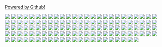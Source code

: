 
<a href ="https://www.github.com">Powered by Github!</a>




<img src="1.jpg"/>
<img src="2.jpg"/>
<img src="3.jpg"/>
<img src="4.jpg"/>
<img src="5.jpg"/>
<img src="6.jpg"/>
<img src="7.jpg"/>
<img src="8.jpg"/>
<img src="9.jpg"/>
<img src="10.jpg"/>
<img src="11.jpg"/>
<img src="12.jpg"/>
<img src="13.jpg"/>
<img src="14.jpg"/>
<img src="15.jpg"/>
<img src="16.jpg"/>
<img src="17.jpg"/>
<img src="18.jpg"/>
<img src="19.jpg"/>
<img src="20.jpg"/>
<img src="21.jpg"/>
<img src="22.jpg"/>
<img src="23.jpg"/>
<img src="24.jpg"/>
<img src="25.jpg"/>
<img src="26.jpg"/>
<img src="27.jpg"/>
<img src="28.jpg"/>
<img src="29.jpg"/>
<img src="30.jpg"/>
<img src="31.jpg"/>
<img src="32.jpg"/>
<img src="33.jpg"/>
<img src="34.jpg"/>
<img src="35.jpg"/>
<img src="36.jpg"/>
<img src="37.jpg"/>
<img src="38.jpg"/>
<img src="39.jpg"/>
<img src="40.jpg"/>
<img src="41.jpg"/>
<img src="42.jpg"/>
<img src="43.jpg"/>
<img src="44.jpg"/>
<img src="45.jpg"/>
<img src="46.jpg"/>
<img src="47.jpg"/>
<img src="48.jpg"/>
<img src="49.jpg"/>
<img src="50.jpg"/>
<img src="51.jpg"/>
<img src="52.jpg"/>
<img src="53.jpg"/>
<img src="54.jpg"/>
<img src="55.jpg"/>
<img src="56.jpg"/>
<img src="57.jpg"/>
<img src="58.jpg"/>
<img src="59.jpg"/>
<img src="60.jpg"/>
<img src="61.jpg"/>
<img src="62.jpg"/>
<img src="63.jpg"/>
<img src="64.jpg"/>
<img src="65.jpg"/>
<img src="66.jpg"/>
<img src="67.jpg"/>
<img src="68.jpg"/>
<img src="69.jpg"/>
<img src="70.jpg"/>
<img src="71.jpg"/>
<img src="72.jpg"/>
<img src="73.jpg"/>
<img src="74.jpg"/>
<img src="75.jpg"/>
<img src="76.jpg"/>
<img src="77.jpg"/>
<img src="78.jpg"/>
<img src="79.jpg"/>
<img src="80.jpg"/>
<img src="81.jpg"/>
<img src="82.jpg"/>
<img src="83.jpg"/>
<img src="84.jpg"/>
<img src="85.jpg"/>
<img src="86.jpg"/>
<img src="87.jpg"/>
<img src="88.jpg"/>
<img src="89.jpg"/>
<img src="90.jpg"/>
<img src="91.jpg"/>
<img src="92.jpg"/>
<img src="93.jpg"/>
<img src="94.jpg"/>
<img src="95.jpg"/>
<img src="96.jpg"/>
<img src="97.jpg"/>
<img src="98.jpg"/>
<img src="99.jpg"/>
<img src="100.jpg"/>
<img src="101.jpg"/>
<img src="102.jpg"/>
<img src="103.jpg"/>
<img src="104.jpg"/>
<img src="105.jpg"/>
<img src="106.jpg"/>
<img src="107.jpg"/>
<img src="108.jpg"/>
<img src="109.jpg"/>
<img src="110.jpg"/>
<img src="111.jpg"/>
<img src="112.jpg"/>
<img src="113.jpg"/>
<img src="114.jpg"/>
<img src="115.jpg"/>
<img src="116.jpg"/>
<img src="117.jpg"/>
<img src="118.jpg"/>
<img src="119.jpg"/>
<img src="120.jpg"/>
<img src="121.jpg"/>
<img src="122.jpg"/>
